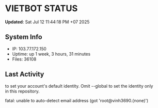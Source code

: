 # VIETBOT STATUS
**Updated**: Sat Jul 12 11:44:18 PM +07 2025

## System Info
- IP: 103.77.172.150
- Uptime: up 1 week, 3 hours, 31 minutes
- Files: 36108

## Last Activity

to set your account's default identity.
Omit --global to set the identity only in this repository.

fatal: unable to auto-detect email address (got 'root@vinh3690.(none)')
